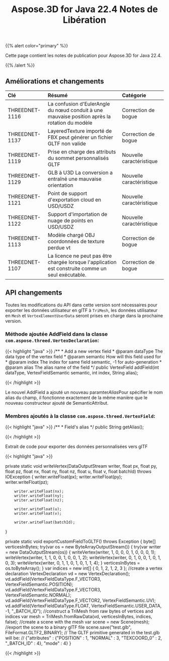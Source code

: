 ﻿---
title: Aspose.3D for Java 22.4 Notes de Libération
type: docs
weight: 9
url: /fr/java/aspose-3d-for-java-22-4-release-notes/
description: Les notes de sortie du Aspose.3D for Java 22,4.
---
{{% alert color="primary" %}}

Cette page contient les notes de publication pour Aspose.3D for Java 22.4.

{{% /alert %}}
## **Améliorations et changements**

|**Clé**|**Résumé**|**Catégorie**|
|:- |:- |:- |
|THREEDNET-1116 |La confusion d'EulerAngle du nœud conduit à une mauvaise position après la rotation du modèle|Correction de bogue|
|THREEDNET-1137 |LayeredTexture importé de FBX peut générer un fichier GLTF non valide|Correction de bogue|
|THREEDNET-1119 |Prise en charge des attributs du sommet personnalisés GLTF|Nouvelle caractéristique|
|THREEDNET-1129 |GLB à U3D La conversion a entraîné une mauvaise orientation|Nouvelle caractéristique|
|THREEDNET-1121 |Point de support d'exportation cloud en USD/USDZ|Nouvelle caractéristique|
|THREEDNET-1122 |Support d'importation de nuage de points en USD/USDZ|Nouvelle caractéristique|
|THREEDNET-1113 |Modèle chargé OBJ coordonnées de texture perdue vt|Correction de bogue|
|THREEDNET-1107 |La licence ne peut pas être chargée lorsque l'application est construite comme un seul exécutable.|Correction de bogue|


## API changements ##


Toutes les modifications du API dans cette version sont nécessaires pour exporter les données utilisateur en glTF à `TriMesh`, les données utilisateur en `Mesh` et `VertexElementUserData` seront prises en charge dans la prochaine version.


### Méthode ajoutée AddField dans la classe `com.aspose.threed.VertexDeclaration`:

{{< highlight "java" >}}
    /**
     * Add a new vertex field
     * @param dataType The data type of the vertex field
     * @param semantic How will this field used for
     * @param index The index for same field semantic, -1 for auto-generation
     * @param alias The alias name of the field
     */
    public VertexField addField(int dataType, VertexFieldSemantic semantic, int index, String alias);

{{< /highlight >}}

Le nouvel AddField a ajouté un nouveau paramter*Alias*Pour spécifier le nom alias du champ, il fonctionne exactement de la même manière que le nouveau constructeur ajouté de SemanticAttribut.


### Membres ajoutés à la classe `com.aspose.threed.VertexField`:

{{< highlight "java" >}}
    /**
     * Field's alias 
     */
    public String getAlias();

{{< /highlight >}}




Extrait de code pour exporter des données personnalisées vers glTF

{{< highlight "java" >}}

private static void writeVertex(DataOutputStream writer,
                                float px, float py, float pz,
                                float nx, float ny, float nz,
                                float u, float v,
                                float batchId)
        throws IOException
{
        writer.writeFloat(px);
        writer.writeFloat(py);
        writer.writeFloat(pz);

        writer.writeFloat(nx);
        writer.writeFloat(ny);
        writer.writeFloat(nz);

        writer.writeFloat(u);
        writer.writeFloat(v);

        writer.writeFloat(batchId);
}

private static void exportCustomFieldToGLTF()
        throws Exception
{
        byte[] verticesInBytes;
        try(var os = new ByteArrayOutputStream())
        {
            try(var writer = new DataOutputStream(os)) {
                writeVertex(writer, 1, 0, 0, 0, 1, 0, 0, 0, 1);
                writeVertex(writer, 1, 1, 0, 0, 1, 0, 0, 1, 2);
                writeVertex(writer, 0, 1, 0, 0, 1, 0, 1, 0, 3);
                writeVertex(writer, 0, 1, 1, 0, 1, 0, 1, 1, 4);
            }
            verticesInBytes = os.toByteArray();
        }
        var indices = new int[]
        {
                0, 1, 2,
                1, 2, 3
        };
        //create a vertex declaration
        VertexDeclaration vd = new VertexDeclaration();
        vd.addField(VertexFieldDataType.F_VECTOR3, VertexFieldSemantic.POSITION);
        vd.addField(VertexFieldDataType.F_VECTOR3, VertexFieldSemantic.NORMAL);
        vd.addField(VertexFieldDataType.F_VECTOR2, VertexFieldSemantic.UV);
        vd.addField(VertexFieldDataType.FLOAT, VertexFieldSemantic.USER_DATA, -1, "_BATCH_ID");
        //construct a TriMesh from raw bytes of vertices and indices
        var mesh = TriMesh.fromRawData(vd, verticesInBytes, indices, false);
        //create a scene with the mesh
        var scene = new Scene(mesh);
        //export the scene to a binary glTF file
        scene.save("test.glb", FileFormat.GLTF2_BINARY);
        // The GLTF primitive generated in the test.glb will be:
        // {"attributes" : {"POSITION" : 1, "NORMAL" : 3, "TEXCOORD_0" : 2, "_BATCH_ID" : 4}, "mode" : 4}
}



{{< /highlight >}}

